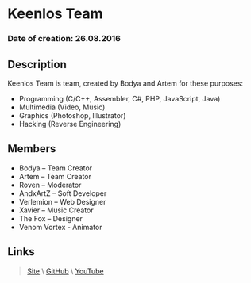 # Keenlos Team

### Date of creation: 26.08.2016

## Description

Keenlos Team is team, created by Bodya and Artem for these purposes:
* Programming (C/C++, Assembler, C#, PHP, JavaScript, Java)
* Multimedia (Video, Music)
* Graphics (Photoshop, Illustrator)
* Hacking (Reverse Engineering)

## Members

* Bodya – Team Creator
* Artem – Team Creator
* Roven – Moderator
* AndxArtZ – Soft Developer
* Verlemion – Web Designer
* Xavier – Music Creator
* The Fox – Designer
* Venom Vortex - Animator

## Links

> [Site](http://keenlos.ueuo.com) \ 
> [GitHub](https://github.com/Keenlos) \ 
> [YouTube](https://www.youtube.com/channel/UCtCEhGtp5G5HMD4ONLtFjgg)
